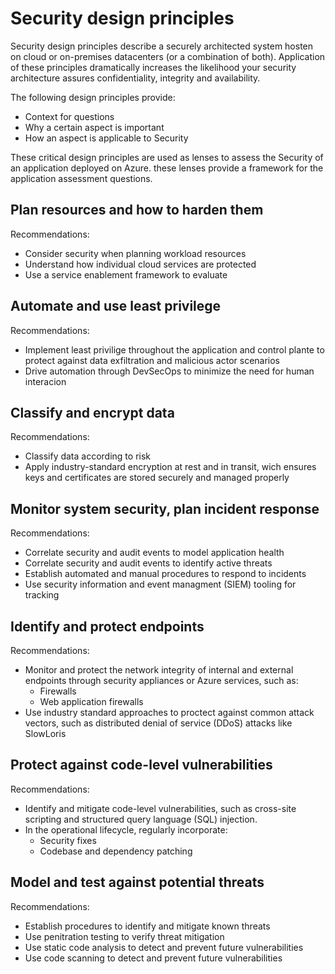 # Security design principles

Security design principles describe a securely architected system hosten on cloud or on-premises datacenters (or a combination of both).  Application of these principles dramatically increases the likelihood your security architecture assures confidentiality, integrity and availability.  

The following design principles provide: 

- Context for questions
- Why a certain aspect is important 
- How an aspect is applicable to Security  

These critical design principles are used as lenses to assess the Security of an application deployed  on Azure. these lenses provide a framework for the application assessment questions. 

## Plan resources and how to harden them  

Recommendations:  

- Consider security when planning workload resources
- Understand how individual cloud services are protected 
- Use a service enablement framework to evaluate

## Automate and use least privilege  

Recommendations:  

- Implement least privilige throughout the application and control plante to protect against data exfiltration and malicious actor scenarios 
- Drive automation through DevSecOps to minimize the need for human interacion  

## Classify and encrypt data   

Recommendations: 

- Classify data according to risk 
- Apply industry-standard encryption at rest and in transit, wich ensures keys and certificates are stored securely and managed properly  

## Monitor system security, plan incident response

Recommendations: 

- Correlate security and audit events to model application health
- Correlate security and audit events to identify active threats
- Establish automated and manual procedures to respond to incidents
- Use security information and event managment (SIEM) tooling for tracking  

## Identify and protect endpoints  

Recommendations: 

- Monitor and protect the network integrity of internal and external endpoints through security appliances or Azure services, such as: 
    + Firewalls
    + Web application firewalls
- Use industry standard approaches to proctect against common attack vectors, such as distributed denial of service (DDoS) attacks like SlowLoris  

## Protect against code-level vulnerabilities 

Recommendations: 

- Identify and mitigate code-level vulnerabilities, such as cross-site scripting and structured query language (SQL) injection.
- In the operational lifecycle, regularly incorporate: 
    + Security fixes
    + Codebase and dependency patching  

## Model and test against potential threats  

Recommendations: 

- Establish procedures to identify and mitigate known threats 
- Use penitration testing to verify threat mitigation
- Use static code analysis to detect and prevent future vulnerabilities
- Use code scanning to detect and prevent future vulnerabilities